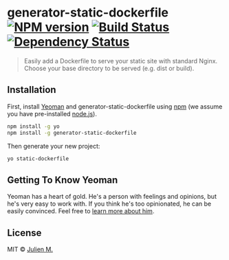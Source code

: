# generator-static-dockerfile [![NPM version][npm-image]][npm-url] [![Build Status][travis-image]][travis-url] [![Dependency Status][daviddm-image]][daviddm-url]
> Easily add a Dockerfile to serve your static site with standard Nginx. Choose your base directory to be served (e.g. dist or build).

## Installation

First, install [Yeoman](http://yeoman.io) and generator-static-dockerfile using [npm](https://www.npmjs.com/) (we assume you have pre-installed [node.js](https://nodejs.org/)).

```bash
npm install -g yo
npm install -g generator-static-dockerfile
```

Then generate your new project:

```bash
yo static-dockerfile
```

## Getting To Know Yeoman

Yeoman has a heart of gold. He&#39;s a person with feelings and opinions, but he&#39;s very easy to work with. If you think he&#39;s too opinionated, he can be easily convinced. Feel free to [learn more about him](http://yeoman.io/).

## License

MIT © [Julien M.]()


[npm-image]: https://badge.fury.io/js/generator-static-dockerfile.svg
[npm-url]: https://npmjs.org/package/generator-static-dockerfile
[travis-image]: https://travis-ci.org/julienma/generator-static-dockerfile.svg?branch=master
[travis-url]: https://travis-ci.org/julienma/generator-static-dockerfile
[daviddm-image]: https://david-dm.org/julienma/generator-static-dockerfile.svg?theme=shields.io
[daviddm-url]: https://david-dm.org/julienma/generator-static-dockerfile
